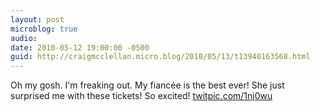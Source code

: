 ```yaml
---
layout: post
microblog: true
audio: 
date: 2010-05-12 19:00:00 -0500
guid: http://craigmcclellan.micro.blog/2010/05/13/t13940163568.html
---
```

Oh my gosh. I'm freaking out. My fiancée is the best ever! She just surprised me with these tickets! So excited!  [twitpic.com/1nj0wu](http://twitpic.com/1nj0wu)
